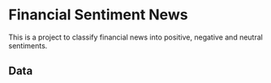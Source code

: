 # Financial Sentiment News

This is a project to classify financial news into positive, negative and neutral sentiments.

## Data
